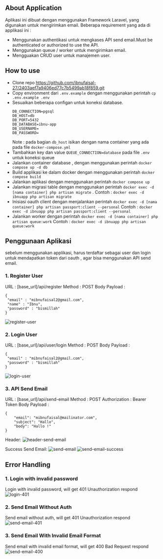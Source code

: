 ## About Application

Aplikasi ini dibuat dengan menggunakan Framework Laravel, yang digunakan untuk mengirimkan email. Beberapa requirement yang ada di applikasi ini :
- Menggunakan authentikasi untuk mengkases API send email.Must be authenticated or authorized to use the API.
- Menggunakan queue / worker untuk mengirimkan email.
- Mengguakan CRUD user untuk manajemen user.

## How to use
- Clone repo https://github.com/ibnufaisal-27/2403aef7a9406ed77c7b5499ab18f859.git
- Copy environment dari ```.env.example``` dengan menggunakan perintah ```cp .env.example .env```
- Sesuaikan beberapa configan untuk koneksi database.
  ```
  DB_CONNECTION=pgsql
  DB_HOST=db
  DB_PORT=5432
  DB_DATABASE=ibnu-app
  DB_USERNAME=
  DB_PASSWORD=
  ```
  Note : pada bagian ```db_host``` isikan dengan nama container yang ada pada file ```docker-compose.yml```
- Tambahkan key dan value ```QUEUE_CONNECTION=database``` pada file ```.env``` untuk koneksi queue
- Jalankan container database , dengan menggunakan perintah ```docker compose up -d db```
- Build applikasi ke dalam docker dengan menggunakan perintah ```docker compose build```
- Jalankan aplikasi dengan menggunakan perintah ```docker compose up```
- Jalankan migrasi table dengan menggunakan perintah ```docker exec -d [nama container] php artisan migrate``` .
  Contoh : ```docker exec -d ibnuapp php artisan migrate```
- Inisiasi oauth client dengan menjalankan perintah ```docker exec -d [nama container] php artisan passport:client --personal``` 
  Contoh : ```docker exec -d ibnuapp php artisan passport:client --personal```
- Jalankan worker dengan perintah ```docker exec -d [nama container] php artisan queue:work```
  Contoh : ```docker exec -d ibnuapp php artisan queue:work```


## Penggunaan Aplikasi
sebelum menggunakan applikasi, harus terdaftar sebagai user dan login untuk mendapatkan token dari oauth , agar bisa menggunakan API send email.

### 1. Register User
URL : [base_url]/api/register
Method : POST
Body Payload :
```
{
 "email" : "mibnufaisal2@gmail.com",
 "name" : "Ibnu",
 "password" : "bismillah"
}
```
<img src="https://i.ibb.co/z518Nnc/Screenshot-from-2023-12-26-07-56-45.png" alt="register-user">

### 2. Login User
URL : [base_url]/api/user/login
Method : POST
Body Payload :
```
{
 "email" : "mibnufaisal2@gmail.com",
 "password" : "bismillah"
}
```
<img src="https://i.ibb.co/gJLkg5d/Screenshot-from-2023-12-26-08-19-12.png" alt="login-user">

### 3. API Send Email
URL : [base_url]/api/send-email
Method : POST
Authorization : Bearer Token
Body Payload :
```
{
    "email": "mibnufaisal@mailinator.com",
    "subject": "Hallo",
    "body": "Hallo !"
}
```
Header:
<img src="https://i.ibb.co/4KVqHyT/Screenshot-from-2023-12-26-08-23-11.png" alt="header-send-email">

Success Send Email:
<img src="https://i.ibb.co/pfNVYxS/Screenshot-from-2023-12-26-08-26-38.png" alt="send-email">
<img src="https://i.ibb.co/ftsYH9f/Screenshot-from-2023-12-26-09-41-32.png" alt="send-email-success">

## Error Handling
### 1. Login with invalid password
Login with invalid password, will get 401 Unauthorization respond
<img src="https://i.ibb.co/KLTrSyc/Screenshot-from-2023-12-26-10-24-41.png" alt="login-401">

### 2. Send Email Without Auth
Send email without auth, will get 401 Unauthorization respond
<img src="https://i.ibb.co/jvtMVDd/Screenshot-from-2023-12-26-08-38-50.png" alt="send-email-401">

### 3. Send Email With Invalid Email Format
Send email with invalid email format, will get 400 Bad Request respond
<img src="https://i.ibb.co/n3kfb0t/Screenshot-from-2023-12-26-10-20-37.png" alt="send-email-400">